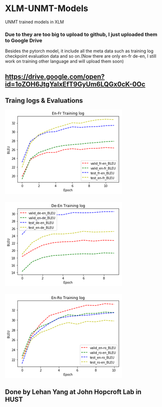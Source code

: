 # XLM-UNMT-Models
UNMT trained models in XLM

### Due to they are too big to upload to github, I just uploaded them to Google Drive
Besides the pytorch model, it include all the meta data such as training log checkpoint evaluation data and so on.(Now there are only en-fr de-en, I still work on training other language and will upload them soon)
## https://drive.google.com/open?id=1oZOH6JtgYaIxEfT9GyUm6LQGx0cK-0Oc

## Traing logs & Evaluations
![avatar](/en-fr.png)
#####
![avatar](/De-En.png)
#####
![avatar](/En-Ro.png)
## Done by Lehan Yang at John Hopcroft Lab in HUST

